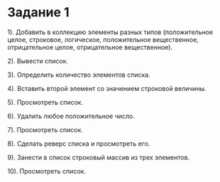 # Задание 1

1). Добавить в коллекцию элементы разных типов (положительное целое, строковое, логическое, положительное вещественное, отрицательное целое, отрицательное вещественное).

2). Вывести список.

3). Определить количество элементов списка.

4). Вставить второй элемент со значением строковой величины.

5). Просмотреть список.

6). Удалить любое положительное число.

7). Просмотреть список.

8). Сделать реверс списка и просмотреть его.

9). Занести в список строковый массив из трех элементов.

10). Просмотреть список.

